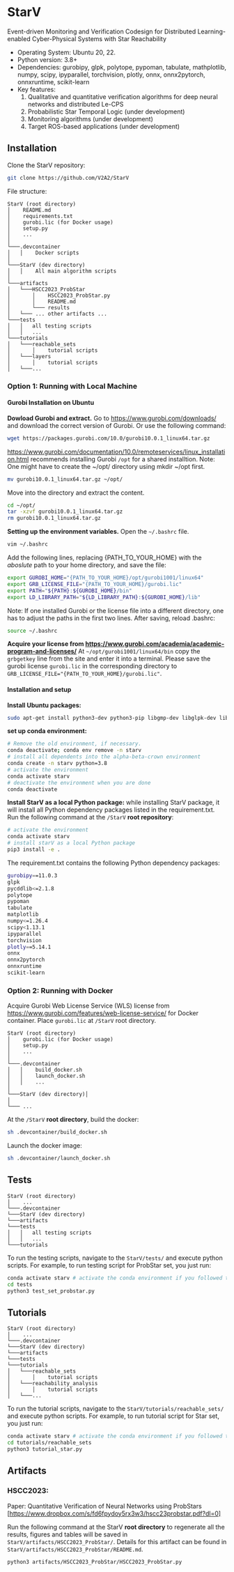 # StarV

Event-driven Monitoring and Verification Codesign for Distributed Learning-enabled Cyber-Physical Systems with Star Reachability

* Operating System: Ubuntu 20, 22. <!-- - RAM: at least 64 GB -->
* Python version: 3.8+
* Dependencies: gurobipy, glpk, polytope, pypoman, tabulate, mathplotlib, numpy, scipy, ipyparallel, torchvision, plotly, onnx, onnx2pytorch, onnxruntime, scikit-learn
* Key features:
  1. Qualitative and quantitative verification algorithms for deep neural networks and distributed Le-CPS
  2. Probabilistic Star Temporal Logic (under development)
  3. Monitoring algorithms (under development)
  4. Target ROS-based applications (under development)

<!-- -  Our experiment is done on a computer with the following configuration: Intel Core i7-10700 CPU @ 2.9GHz x 8 Processors, 63.7 GiB Memory, 64-bit Ubuntu 18.04.6 LTS OS. -->

## Installation

Clone the StarV repository:

```bash
git clone https://github.com/V2A2/StarV
```

File structure:

```
StarV (root directory)
│    README.md
│    requirements.txt
│    gurobi.lic (for Docker usage)
│    setup.py
│    ...  
│
└───.devcontainer
│   │    Docker scripts
│
└───StarV (dev directory)
│   │    All main algorithm scripts
│   
└───artifacts
│   └───HSCC2023_ProbStar
│       │    HSCC2023_ProbStar.py
│       │    README.md
│       └─── results
│   └─── ... other artifacts ...
└───tests
│   │   all testing scripts
│   │   ...   
└───tutorials
│   └───reachable_sets
│       │    tutorial scripts
│   └───layers
│       │    tutorial scripts
│   └───...
```

### Option 1: Running with Local Machine

#### Gurobi Installation on Ubuntu

**Dowload Gurobi and extract.**
Go to https://www.gurobi.com/downloads/ and download the correct version of Gurobi.
Or use the following command:

```bash
wget https://packages.gurobi.com/10.0/gurobi10.0.1_linux64.tar.gz
```

https://www.gurobi.com/documentation/10.0/remoteservices/linux_installation.html recommends installing Gurobi `/opt` for a shared installtion. Note: One might have to create the ~/opt/ directory using mkdir ~/opt first.

```bash
mv gurobi10.0.1_linux64.tar.gz ~/opt/
```

Move into the directory and extract the content.

```bash
cd ~/opt/
tar -xzvf gurobi10.0.1_linux64.tar.gz
rm gurobi10.0.1_linux64.tar.gz
```

**Setting up the environment variables.**
Open the `~/.bashrc` file.

```bash
vim ~/.bashrc
```

Add the following lines, replacing {PATH_TO_YOUR_HOME} with the _aboslute_ path to your home directory, and save the file:

```bash
export GUROBI_HOME="{PATH_TO_YOUR_HOME}/opt/gurobi1001/linux64"
export GRB_LICENSE_FILE="{PATH_TO_YOUR_HOME}/gurobi.lic"
export PATH="${PATH}:${GUROBI_HOME}/bin"
export LD_LIBRARY_PATH="${LD_LIBRARY_PATH}:${GUROBI_HOME}/lib"
```

Note: If one installed Gurobi or the license file into a different directory, one has to adjust the paths in the first two lines.
After saving, reload .bashrc:

```bash
source ~/.bashrc
```

**Acquire your license from https://www.gurobi.com/academia/academic-program-and-licenses/**
At `~/opt/gurobi1001/linux64/bin` copy the `grbgetkey` line from the site and enter it into a terminal. Please save the gurobi license `gurobi.lic` in the corresponding directory to `GRB_LICENSE_FILE="{PATH_TO_YOUR_HOME}/gurobi.lic"`.

#### Installation and setup

**Install Ubuntu packages:**

```bash
sudo apt-get install python3-dev python3-pip libgmp-dev libglpk-dev libgmp3-dev 
```

**set up conda environment:**

```bash
# Remove the old environment, if necessary.
conda deactivate; conda env remove -n starv
# install all dependents into the alpha-beta-crown environment
conda create -n starv python=3.8
# activate the environment
conda activate starv
# deactivate the environment when you are done
conda deactivate
```

**Install StarV as a local Python package:** while installing StarV package, it will install all Python dependency packages listed in the requirement.txt. Run the following command at the ``/StarV`` **root repository**:

```bash
# activate the environment
conda activate starv
# install starV as a local Python package
pip3 install -e .
```

The requirement.txt contains the following Python dependency packages:

```bash
gurobipy==11.0.3
glpk
pycddlib<=2.1.8
polytope
pypoman
tabulate
matplotlib
numpy<=1.26.4
scipy<1.13.1
ipyparallel
torchvision
plotly==5.14.1
onnx
onnx2pytorch
onnxruntime
scikit-learn
```

### Option 2: Running with Docker

Acquire Gurobi Web License Service (WLS) license from https://www.gurobi.com/features/web-license-service/ for Docker container. 
Place ``gurobi.lic`` at ``/StarV`` root directory.

```
StarV (root directory)
│    gurobi.lic (for Docker usage)
│    setup.py
│    ...  
│
└───.devcontainer
│   │    build_docker.sh
│   │    launch_docker.sh
│   │    ...
│
└───StarV (dev directory)│   
│   
└─── ...
```

At the ``/StarV`` **root directory**, build the docker:

```bash
sh .devcontainer/build_docker.sh
```

Launch the docker image:

```bash
sh .devcontainer/launch_docker.sh
```

## Tests

```
StarV (root directory)
│    ...  
└───.devcontainer
└───StarV (dev directory)
└───artifacts
└───tests
│   │   all testing scripts
│   │   ...   
└───tutorials
```

To run the testing scripts, navigate to the ``StarV/tests/`` and execute python scripts. For example, to run testing script for ProbStar set, you just run:

```bash
conda activate starv # activate the conda environment if you followed the option 1 for installation, ignore this command if you installed it with Docker
cd tests
python3 test_set_probstar.py
```

## Tutorials

```
StarV (root directory)
│    ...  
└───.devcontainer
└───StarV (dev directory)
└───artifacts
└───tests  
└───tutorials
│   └───reachable_sets
│       │    tutorial scripts
│   └───reachability_analysis
│       │    tutorial scripts
│   └───...
```

To run the tutorial scripts, navigate to the ``StarV/tutorials/reachable_sets/`` and execute python scripts. For example, to run tutorial script for Star set, you just run:

```bash
conda activate starv # activate the conda environment if you followed the option 1 for installation, ignore this command if you installed it with Docker
cd tutorials/reachable_sets
python3 tutorial_star.py
```

## Artifacts

### HSCC2023:

Paper: Quantitative Verification of Neural Networks using ProbStars [https://www.dropbox.com/s/fd6fpydoy5rx3w3/hscc23probstar.pdf?dl=0]

Run the following command at the StarV **root directory** to regenerate all the results, figures and tables will be saved in ``StarV/artifacts/HSCC2023_ProbStar/``.
Details for this artifact can be found in ``StarV/artifacts/HSCC2023_ProbStar/README.md``.

```bash
python3 artifacts/HSCC2023_ProbStar/HSCC2023_ProbStar.py
```
